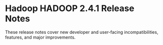 # Hadoop HADOOP 2.4.1 Release Notes

These release notes cover new developer and user-facing incompatibilities, features, and major improvements.



